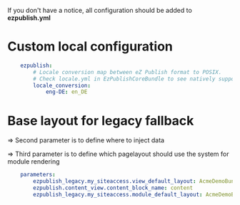 If you don't have a notice, all configuration should be added to **ezpublish.yml**

Custom local configuration
==========================

```yaml
    ezpublish:
        # Locale conversion map between eZ Publish format to POSIX. 
        # Check locale.yml in EzPublishCoreBundle to see natively supported locales.
        locale_conversion:
            eng-DE: en_DE
```
            
Base layout for legacy fallback
===============================

=> Second parameter is to define where to inject data

=> Third parameter is to define which pagelayout should use the system for module rendering

```yaml
    parameters:
        ezpublish_legacy.my_siteaccess.view_default_layout: AcmeDemoBundle::my_layout.html.twig
        ezpublish.content_view.content_block_name: content
        ezpublish_legacy.my_siteaccess.module_default_layout: AcmeDemoBundle::layout_legacy.html.twig
```
